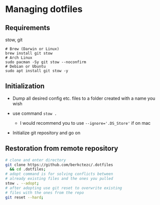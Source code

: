 # Managing dotfiles

## Requirements

stow, git

```shell
# Brew (Darwin or Linux)
brew install git stow
# Arch Linux
sudo pacman -Sy git stow --noconfirm
# Debian or Ubuntu
sudo apt install git stow -y
```

## Initialization

- Dump all desired config etc. files to a folder created with a name you wish

- use command `stow .`

  - I would recommend you to use `--ignore='.DS_Store'` if on mac

- Initialize git repository and go on

## Restoration from remote repository

```bash
# clone and enter directory
git clone https://github.com/berkctezc/.dotfiles
  && cd .dotfiles;
# adopt command is for solving conflicts between
# already existing files and the ones you pulled
stow . --adopt;
# after adopting use git reset to overwrite existing
# files with the ones from the repo
git reset --hard;
```
